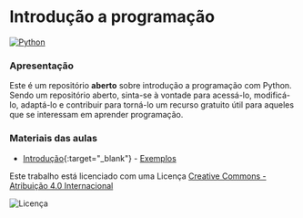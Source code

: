 # Introdução a programação

[![Python](https://www.python.org/static/community_logos/python-powered-w-100x40.png)](https://www.python.org)

### Apresentação
Este é um repositório **aberto** sobre introdução a programação com Python. Sendo um repositório aberto, sinta-se à vontade para acessá-lo, modificá-lo, adaptá-lo e contribuir para torná-lo um recurso gratuito útil para aqueles que se interessam em aprender programação.

### Materiais das aulas
-  [Introdução](https://docs.google.com/presentation/d/18WYECTrzo05qWkR606WJ7ahDQ8WfQmz2O6IJa2T817o/edit?usp=sharing){:target="_blank"} - [Exemplos](./introducao/)



Este trabalho está licenciado com uma Licença [Creative Commons - Atribuição 4.0 Internacional](https://creativecommons.org/licenses/by/4.0/) 

![Licença](https://i.creativecommons.org/l/by/4.0/88x31.png)
